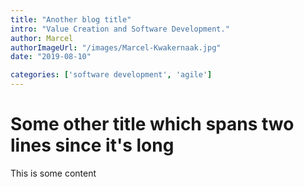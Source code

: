 ```yaml
---
title: "Another blog title"
intro: "Value Creation and Software Development."
author: Marcel
authorImageUrl: "/images/Marcel-Kwakernaak.jpg"
date: "2019-08-10"

categories: ['software development', 'agile']
---
```


# Some other title which spans two lines since it's long

This is some content
